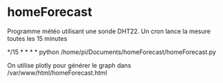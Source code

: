 homeForecast
=

Programme météo utilisant une sonde DHT22.
Un cron lance la mesure toutes les 15 minutes

*/15 *  * * * python /home/pi/Documents/homeForecast/homeForecast.py

On utilise plotly pour générer le graph dans /var/www/html/homeForecast.html
